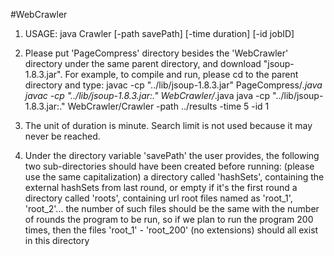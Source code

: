 #WebCrawler

 1) USAGE: java Crawler [-path savePath] [-time duration] [-id jobID]
 
 2) Please put 'PageCompress' directory besides the 'WebCrawler' directory under the same parent directory, and download "jsoup-1.8.3.jar". For example, to compile and run, please cd to the parent directory and type:
 javac -cp "../lib/jsoup-1.8.3.jar" PageCompress/*.java
 javac -cp "../lib/jsoup-1.8.3.jar:." WebCrawler/*.java
 java -cp "../lib/jsoup-1.8.3.jar:." WebCrawler/Crawler -path ../results -time 5 -id 1
 
 3) The unit of duration is minute. Search limit is not used because it may never be reached.
 
 4) Under the directory variable 'savePath' the user provides, the following two sub-directories should have been created before running: (please use the same capitalization)
 a directory called 'hashSets', containing the external hashSets from last round, or empty if it's the first round
 a directory called 'roots', containing url root files named as 'root_1', 'root_2'... the number of such files should be the same with the number of rounds the program to be run, so if we plan to run the program 200 times, then the files 'root_1' - 'root_200' (no extensions) should all exist in this directory
 
 
 
 
